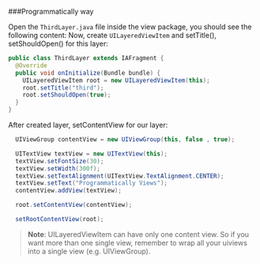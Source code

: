###Programmatically way

Open the `ThirdLayer.java` file inside the view package, you should see the following content:
Now, create `UILayeredViewItem` and setTitle(), setShouldOpen() for this layer:

```java
public class ThirdLayer extends IAFragment {
  @Override
  public void onInitialize(Bundle bundle) {
    UILayeredViewItem root = new UILayeredViewItem(this);
    root.setTitle("third");
    root.setShouldOpen(true); 
  }
}
```
After created layer, setContentView for our layer:

```java
  UIViewGroup contentView = new UIViewGroup(this, false , true);

  UITextView textView = new UITextView(this);
  textView.setFontSize(30);
  textView.setWidth(300f);
  textView.setTextAlignment(UITextView.TextAlignment.CENTER);
  textView.setText("Programmatically Views");
  contentView.addView(textView);

  root.setContentView(contentView);

  setRootContentView(root);
```
>**Note**: UILayeredViewItem can have only one content view. So if you want more than one single view, remember to wrap all your uiviews into a single view (e.g. UIViewGroup).